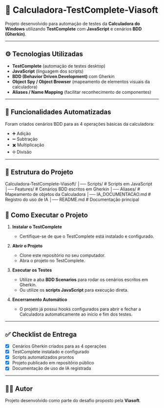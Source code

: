 # 📌 Calculadora-TestComplete-Viasoft

Projeto desenvolvido para automação de testes da **Calculadora do Windows** utilizando **TestComplete** com **JavaScript** e cenários **BDD (Gherkin)**.

---

## ⚙️ Tecnologias Utilizadas
- **TestComplete** (automação de testes desktop)
- **JavaScript** (linguagem dos scripts)
- **BDD (Behavior Driven Development)** com Gherkin
- **Object Spy / Object Browser** (mapeamento de elementos visuais da calculadora)
- **Aliases / Name Mapping** (facilitar reconhecimento de componentes)

---

## 📖 Funcionalidades Automatizadas
Foram criados cenários BDD para as 4 operações básicas da calculadora:
- ➕ Adição
- ➖ Subtração
- ✖️ Multiplicação
- ➗ Divisão

---

## 📂 Estrutura do Projeto
Calculadora-TestComplete-Viasoft/
│── Scripts/ # Scripts em JavaScript
│── Features/ # Cenários BDD escritos em Gherkin
│── Aliases/ # Mapeamento de objetos da Calculadora
│── IA_DOCUMENTACAO.md # Registro do uso de IA
│── README.md # Documentação principal

## 🚀 Como Executar o Projeto

1. **Instalar o TestComplete**  
   - Certifique-se de que o TestComplete está instalado e configurado.  

2. **Abrir o Projeto**  
   - Clone este repositório no seu computador.  
   - Abra o projeto no TestComplete.  

3. **Executar os Testes**  
   - Utilize a aba **BDD Scenarios** para rodar os cenários escritos em Gherkin.  
   - Ou utilize os **scripts JavaScript** para execução direta.  

4. **Encerramento Automático**  
   - O projeto já possui hooks configurados para abrir e fechar a Calculadora automaticamente ao início e fim dos testes.  

---

## ✅ Checklist de Entrega
- [x] Cenários Gherkin criados para as 4 operações  
- [x] TestComplete instalado e configurado  
- [x] Scripts automatizados prontos  
- [x] Projeto publicado em repositório público  
- [x] Documentação de uso de IA registrada  

---

## 👨‍💻 Autor
Projeto desenvolvido como parte do desafio proposto pela **Viasoft**.  
